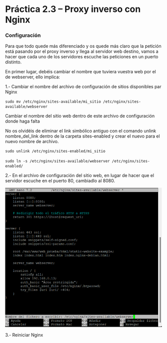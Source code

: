 # Práctica 2.3 – Proxy inverso con Nginx

### Configuración

Para que todo quede más diferenciado y os quede más claro que la petición está pasando por el proxy inverso y llega al servidor web destino, vamos a hacer que cada uno de los servidores escuche las peticiones en un puerto distinto.

En primer lugar, debéis cambiar el nombre que tuviera vuestra web por el de webserver, ello implica:

1.- Cambiar el nombre del archivo de configuración de sitios disponibles par Nginx

```
sudo mv /etc/nginx/sites-available/mi_sitio /etc/nginx/sites-available/webserver
```
        

Cambiar el nombre del sitio web dentro de este archivo de configuración donde haga falta

No os olvidéis de eliminar el link simbólico antiguo con el comando unlink nombre_del_link dentro de la carpeta sites-enabled y crear el nuevo para el nuevo nombre de archivo.

```
sudo unlink /etc/nginx/sites-enabled/mi_sitio

sudo ln -s /etc/nginx/sites-available/webserver /etc/nginx/sites-enabled/
```

2.- En el archivo de configuración del sitio web, en lugar de hacer que el servidor escuche en el puerto 80, cambiadlo al 8080.

![alt text](assets/images/image-30.png)

3.- Reiniciar Nginx